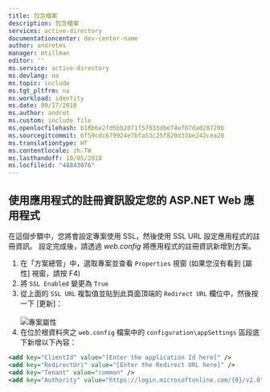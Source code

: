 ```yaml
---
title: 包含檔案
description: 包含檔案
services: active-directory
documentationcenter: dev-center-name
author: andretms
manager: mtillman
editor: ''
ms.service: active-directory
ms.devlang: na
ms.topic: include
ms.tgt_pltfrm: na
ms.workload: identity
ms.date: 09/17/2018
ms.author: andret
ms.custom: include file
ms.openlocfilehash: b18b6e2fd5bb2071f57033dbe74ef87da028720b
ms.sourcegitcommit: 6f59cdc679924e7bfa53c25f820d33be242cea28
ms.translationtype: HT
ms.contentlocale: zh-TW
ms.lasthandoff: 10/05/2018
ms.locfileid: "48843076"
---
```

## <a name="configure-your-aspnet-web-app-with-the-applications-registration-information"></a>使用應用程式的註冊資訊設定您的 ASP.NET Web 應用程式

在這個步驟中，您將會設定專案使用 SSL，然後使用 SSL URL 設定應用程式的註冊資訊。 設定完成後，請透過 *web.config* 將應用程式的註冊資訊新增到方案。

1.  在「方案總管」中，選取專案並查看 `Properties` 視窗 (如果您沒有看到 [屬性] 視窗，請按 F4)
2.  將 `SSL Enabled` 變更為 `True`
3.  從上面的 `SSL URL` 複製值並貼到此頁面頂端的 `Redirect URL` 欄位中，然後按一下 [更新]：<br/><br/>![專案屬性](media/active-directory-develop-guidedsetup-aspnetwebapp-configure/vsprojectproperties.png)<br />
4.  在位於根資料夾之 `web.config` 檔案中的 `configuration\appSettings` 區段底下新增以下內容：

```xml
<add key="ClientId" value="[Enter the application Id here]" />
<add key="RedirectUri" value="[Enter the Redirect URL here]" />
<add key="Tenant" value="common" />
<add key="Authority" value="https://login.microsoftonline.com/{0}/v2.0" /> 
```

